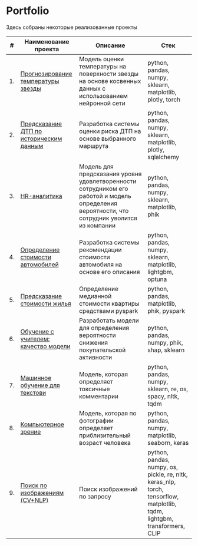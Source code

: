 # Portfolio

Здесь собраны некоторые реализованные проекты

| #    | Наименование проекта                | Описание                                                     | Стек                                                         |
| ---- | ------------------------------------------------------------ | ------------------------------------------------------------ | ------------------------------------------------------------ |
| 1.   | [Прогнозирование температуры звезды](https://github.com/AlexBu99/Portfolio/tree/main/%D0%9F%D1%80%D0%BE%D0%B3%D0%BD%D0%BE%D0%B7%D0%B8%D1%80%D0%BE%D0%B2%D0%B0%D0%BD%D0%B8%D0%B5%20%D1%82%D0%B5%D0%BC%D0%BF%D0%B5%D1%80%D0%B0%D1%82%D1%83%D1%80%D1%8B%20%D0%B7%D0%B2%D0%B5%D0%B7%D0%B4%D1%8B) | Модель оценки температуры на поверхности звезды на основе косвенных данных с использованием нейронной сети| python, pandas, numpy, sklearn, matplotlib, plotly, torch     |
| 2.   | [Предсказание ДТП по историческим данным](https://github.com/AlexBu99/Portfolio/tree/main/%D0%9F%D1%80%D0%B5%D0%B4%D1%81%D0%BA%D0%B0%D0%B7%D0%B0%D0%BD%D0%B8%D0%B5%20%D0%94%D0%A2%D0%9F) | Разработка системы оценки риска ДТП на основе выбранного маршрута| python, pandas, numpy, sklearn, matplotlib, plotly, sqlalchemy     |
| 3.   | [HR-аналитика](https://github.com/AlexBu99/Portfolio/tree/main/HR-%D0%B0%D0%BD%D0%B0%D0%BB%D0%B8%D1%82%D0%B8%D0%BA%D0%B0) | Модель для предсказания уровня удовлетворенности сотрудником его работой и модель определения вероятности, что сотрудник уволится из компании| python, pandas, numpy, sklearn, matplotlib, phik  |
| 4.   | [Определение стоимости автомобилей](https://github.com/AlexBu99/Portfolio/tree/main/%D0%9E%D0%BF%D1%80%D0%B5%D0%B4%D0%B5%D0%BB%D0%B5%D0%BD%D0%B8%D0%B5%20%D1%81%D1%82%D0%BE%D0%B8%D0%BC%D0%BE%D1%81%D1%82%D0%B8%20%D0%B0%D0%B2%D1%82%D0%BE%D0%BC%D0%BE%D0%B1%D0%B8%D0%BB%D0%B5%D0%B9) | Разработка системы рекомендации стоимости автомобиля на основе его описания | python, pandas, numpy, sklearn, matplotlib, lightgbm, optuna   |
| 5.   | [Предсказание стоимости жилья](https://github.com/AlexBu99/Portfolio/tree/main/%D0%9F%D1%80%D0%B5%D0%B4%D1%81%D0%BA%D0%B0%D0%B7%D0%B0%D0%BD%D0%B8%D0%B5%20%D1%81%D1%82%D0%BE%D0%B8%D0%BC%D0%BE%D1%81%D1%82%D0%B8%20%D0%B6%D0%B8%D0%BB%D1%8C%D1%8F) | Определение медианной стоимости квартиры средствами pyspark | python, pandas, matplotlib, phik, pyspark |
| 6.   | [Обучение с учителем: качество модели](https://github.com/AlexBu99/Portfolio/tree/main/%D0%9E%D0%B1%D1%83%D1%87%D0%B5%D0%BD%D0%B8%D0%B5%20%D1%81%20%D1%83%D1%87%D0%B8%D1%82%D0%B5%D0%BB%D0%B5%D0%BC%3A%20%D0%BA%D0%B0%D1%87%D0%B5%D1%81%D1%82%D0%B2%D0%BE%20%D0%BC%D0%BE%D0%B4%D0%B5%D0%BB%D0%B8) | Разработать модели для определения вероятности снижения покупательской активности | python, pandas, numpy, phik, shap, sklearn|
| 7.   | [Машинное обучение для текстови](https://github.com/AlexBu99/Portfolio/tree/main/%D0%9C%D0%B0%D1%88%D0%B8%D0%BD%D0%BD%D0%BE%D0%B5%20%D0%BE%D0%B1%D1%83%D1%87%D0%B5%D0%BD%D0%B8%D0%B5%20%D0%B4%D0%BB%D1%8F%20%D1%82%D0%B5%D0%BA%D1%81%D1%82%D0%BE%D0%B2) | Модель, которая определяет токсичные комментарии  | python, pandas, numpy, sklearn, re, os, spacy, nltk, tqdm|
| 8.   | [Компьютерное зрение](https://github.com/AlexBu99/Portfolio/tree/main/%D0%9A%D0%BE%D0%BC%D0%BF%D1%8C%D1%8E%D1%82%D0%B5%D1%80%D0%BD%D0%BE%D0%B5%20%D0%B7%D1%80%D0%B5%D0%BD%D0%B8%D0%B5) | Модель, которая по фотографии определяет приблизительный возраст человека | python, pandas, numpy, matplotlib, seaborn, keras|
| 9.   | [Поиск по изображениям (CV+NLP)](https://github.com/AlexBu99/Portfolio/tree/main/%D0%9F%D0%BE%D0%B8%D1%81%D0%BA%20%D0%BF%D0%BE%20%D0%B8%D0%B7%D0%BE%D0%B1%D1%80%D0%B0%D0%B6%D0%B5%D0%BD%D0%B8%D1%8F%D0%BC) | Поиск изображений по запросу | python, pandas, numpy, os, pickle, re, nltk, keras_nlp, torch, tensorflow, matplotlib, tqdm, lightgbm, transformers, CLIP|
